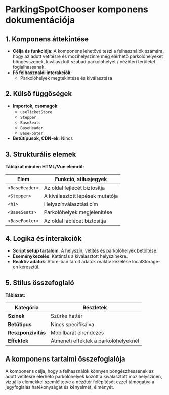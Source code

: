 # **ParkingSpotChooser komponens dokumentációja**

## **1. Komponens áttekintése**
- **Célja és funkciója**: A komponens lehetővé teszi a felhasználók számára, hogy az adott vetítésre és mozihelyszínre még elérhető parkolóhelyeket böngésszenek, kiválasztott szabad parkolóhelyet / nézőtéri területet foglalhassanak.
- **Fő felhasználói interakciók**:
  - Parkolóhelyek megtekintése és kiválasztása

## **2. Külső függőségek**
- **Importok, csomagok**:
  - `useTicketStore`
  - `Stepper`
  - `BaseSeats`
  - `BaseHeader`
  - `BaseFooter`
- **Betűtípusok, CDN-ek**: Nincs

## **3. Strukturális elemek**
**Táblázat minden HTML/Vue elemről:**

| **Elem**       | **Funkció, stílusjegyek**       |
| -------------- | ------------------------------- |
| `<BaseHeader>` | Az oldal fejlécét biztosítja    |
| `<Stepper>`    | A kiválasztott lépések mutatója |
| `<h1>`         | Helyszínválasztási cím          |
| `<BaseSeats>`  | Parkolóhelyek megjelenítése     |
| `<BaseFooter>` | Az oldal láblécét biztosítja    |

## **4. Logika és interakciók**
- **Script setup tartalom**: A helyszín, vetítés és parkolóhelyek betöltése.
- **Eseménykezelés**: Kattintás a kiválasztott helyszínekre.
- **Reaktív adatok**: Store-ban tárolt adatok reaktív kezelése localStorage-en keresztül.

## **5. Stílus összefoglaló**
**Táblázat:**

| **Kategória**      | **Részletek**                        |
| ------------------ | ------------------------------------ |
| **Színek**         | Szürke háttér                        |
| **Betűtípus**      | Nincs specifikálva                   |
| **Reszponzivitás** | Mobilbarát elrendezés                |
| **Effektek**       | Átmeneti effektek a parkolóhelyeknél |

## **A komponens tartalmi összefoglalója**
A komponens célja, hogy a felhasználók könnyen böngészhessenek az adott vetítésre elérhető parkolóhelyek között a kiválasztott mozihelyszínen, vizuális elemekkel szemléltetve a nézőtér felépítését ezzel támogatva a jegyfoglalás hatékonyságát és kényelmét, élményét.